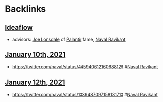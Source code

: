 
# Backlinks
## [Ideaflow](<Ideaflow.md>)
- advisors: [Joe Lonsdale](<Joe Lonsdale.md>) of [Palantir](<Palantir.md>) fame, [Naval Ravikant](<Naval Ravikant.md>),

## [January 10th, 2021](<January 10th, 2021.md>)
- https://twitter.com/naval/status/445940612160688129 #[Naval Ravikant](<Naval Ravikant.md>)

## [January 12th, 2021](<January 12th, 2021.md>)
- https://twitter.com/naval/status/1339487097158131713 #[Naval Ravikant](<Naval Ravikant.md>)

